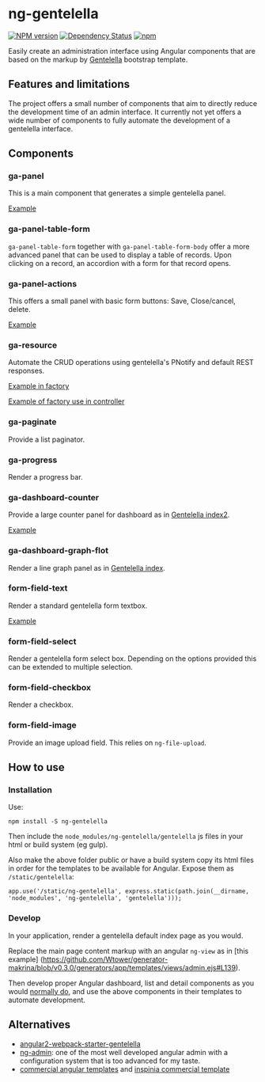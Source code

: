 ng-gentelella
=============

[![NPM version][npm-image]][npm-url] 
[![Dependency Status][daviddm-image]][daviddm-url] 
[![npm](https://img.shields.io/npm/dt/ng-gentelella.svg?maxAge=2592000)](https://www.npmjs.com/package/ng-gentelella)

[npm-image]: https://badge.fury.io/js/ng-gentelella.svg
[npm-url]: https://npmjs.org/package/ng-gentelella
[daviddm-image]: https://david-dm.org/Wtower/ng-gentelella.svg?theme=shields.io
[daviddm-url]: https://david-dm.org/Wtower/ng-gentelella

Easily create an administration interface using Angular components
that are based on the markup by [Gentelella](https://github.com/puikinsh/gentelella)
bootstrap template.

Features and limitations
------------------------

The project offers a small number of components that aim to directly reduce the development time of an
admin interface. It currently not yet offers a wide number of components to fully automate the
development of a gentelella interface.

Components
----------

### ga-panel

This is a main component that generates a simple gentelella panel.

[Example](https://github.com/Wtower/generator-makrina/blob/master/generators/angular-component-list/templates/_object-name_-list.template.html)

### ga-panel-table-form

`ga-panel-table-form` together with `ga-panel-table-form-body` offer a more advanced panel
that can be used to display a table of records. Upon clicking on a record, an accordion with
a form for that record opens.

### ga-panel-actions

This offers a small panel with basic form buttons: Save, Close/cancel, delete.

[Example](https://github.com/Wtower/generator-makrina/blob/master/generators/angular-component-detail/templates/_object-name_-detail.template.html#L19)

### ga-resource

Automate the CRUD operations using gentelella's PNotify and default REST responses.

[Example in factory](https://github.com/Wtower/generator-makrina/blob/master/generators/angular-core-service/templates/_object-name_.service.js)

[Example of factory use in controller](https://github.com/Wtower/generator-makrina/blob/master/generators/angular-component-detail/templates/_object-name_-detail.component.js.ejs#L14)

### ga-paginate

Provide a list paginator.

### ga-progress

Render a progress bar.

### ga-dashboard-counter

Provide a large counter panel for dashboard as in 
[Gentelella index2](https://colorlib.com/polygon/gentelella/index2.html). 

[Example](https://github.com/Wtower/generator-makrina/blob/master/generators/angular-app/templates/dashboard/dashboard.template.html)

### ga-dashboard-graph-flot

Render a line graph panel as in 
[Gentelella index](https://colorlib.com/polygon/gentelella/index.html). 

### form-field-text

Render a standard gentelella form textbox.

[Example](https://github.com/Wtower/generator-makrina/blob/master/generators/angular-component-detail/templates/_object-name_-detail.template.html#L11)

### form-field-select

Render a gentelella form select box. Depending on the options provided this can be extended to multiple selection.

### form-field-checkbox

Render a checkbox.

### form-field-image

Provide an image upload field. This relies on `ng-file-upload`.

How to use
----------

### Installation

Use:

    npm install -S ng-gentelella

Then include the `node_modules/ng-gentelella/gentelella` js files in your html or build system (eg gulp).

Also make the above folder public or have a build system copy its html files in order for the templates to
be available for Angular. Expose them as `/static/gentelella`:

```
app.use('/static/ng-gentelella', express.static(path.join(__dirname, 'node_modules', 'ng-gentelella', 'gentelella')));
```

### Develop

In your application, render a gentelella default index page as you would.

Replace the main page content markup with an angular `ng-view` as in [this example]
(https://github.com/Wtower/generator-makrina/blob/v0.3.0/generators/app/templates/views/admin.ejs#L139).

Then develop proper Angular dashboard, list and detail components 
as you would [normally do](https://docs.angularjs.org/tutorial/step_04),
and use the above components in their templates to automate development.

Alternatives
------------

- [angular2-webpack-starter-gentelella](https://github.com/kmkatsma/angular2-webpack-starter-gentelella)
- [ng-admin](https://github.com/marmelab/ng-admin): one of the most well developed angular admin with a
  configuration system that is too advanced for my taste.
- [commercial angular templates](https://colorlib.com/wp/angularjs-admin-templates/) and
  [inspinia commercial template](https://wrapbootstrap.com/theme/inspinia-responsive-admin-theme-WB0R5L90S)
